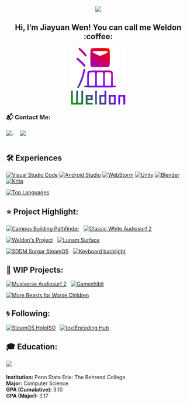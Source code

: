 <p align="center">
  <img align="center" src="https://pngimg.com/uploads/christmas_garland/christmas_garland_PNG5.png" width="250px" />
</p>


<h2 align="center">
Hi, I’m Jiayuan Wen! You can call me Weldon :coffee:
</h2>

<p align="center">
  <img align="center" src="https://github.com/JiayuanWen/JiayuanWen/blob/main/images/logo/logal-red-purple-green.png" width="150px" />
</p>

<!-- <p align="center">
  <img src="https://github-readme-streak-stats.herokuapp.com?user=JiayuanWen&theme=graywhite&background=DD272700&border=818181&stroke=A8A8A8&ring=AEFF00&fire=FFBB00&currStreakNum=8E8E8E&sideNums=8E8E8E&currStreakLabel=8E8E8E&sideLabels=8E8E8E&dates=8E8E8E"/>
</p> -->


<p align="center">

</p>

<h3>
📬 Contact Me:
</h3>
<a href="https://www.linkedin.com/in/jiayuanwen/">
  <img align="center" src="https://raw.githubusercontent.com/yushi1007/yushi1007/main/images/linkedin.png" width="31px" />
</a> &emsp;
<a href="mailto:jbw5872@psu.edu">
  <img align="center" src="https://imgs.search.brave.com/Ke_rbJKKyoLSLzXEnjyo99HzWfBAmIhUntlDFW6yH8I/rs:fit:1200:1200:1/g:ce/aHR0cHM6Ly93d3cu/cGl0dHN0YXRlLmVk/dS9pdC9fZmlsZXMv/aW1hZ2VzLzEyMDBw/eC1taWNyb3NvZnRf/b2ZmaWNlX291dGxv/b2tfMjAxOHByZXNl/bnQucG5n" width="31px" />
</a>
<br/>
<br/>

## 🛠️ Experiences

 [![Visual Studio Code](https://img.shields.io/badge/Visual%20Studio%20Code-0078d7.svg?style=for-the-badge&logo=visual-studio-code&logoColor=white)](https://code.visualstudio.com/) 
[![Android Studio](https://img.shields.io/badge/Android%20Studio-3DDC84.svg?style=for-the-badge&logo=android-studio&logoColor=white)](https://developer.android.com/studio) 
[![WebStorm](https://img.shields.io/badge/WebStorm-000000?style=for-the-badge&logo=WebStorm&logoColor=white)](https://www.jetbrains.com/webstorm/) 
[![Unity](https://img.shields.io/badge/Unity-143?style=for-the-badge&logo=unity&logoColor=white&color=black)](https://unity.com/) 
[![Blender](https://img.shields.io/badge/Blender-%23F5792A.svg?style=for-the-badge&logo=blender&logoColor=white)](https://www.blender.org/) 
[![Krita](https://img.shields.io/badge/Krita-203759?style=for-the-badge&logo=krita&logoColor=EEF37B)](https://krita.org/) 

[![Top Languages](https://github-readme-stats.vercel.app/api/top-langs/?username=JiayuanWen&layout=compact&count_private=false&langs_count=10&hide=css,ejs&exclude_repo=as2_skin_ClassicWhite&bg_color=00000000&text_color=777777&border_color=777777)](https://github.com/JiayuanWen/github-readme-stats)

## :star: Project Highlight:
[![Campus Building Pathfinder](https://github-readme-stats.vercel.app/api/pin/?username=jiayuanwen&repo=Campus-Building-Pathfinder-Penn-State-Behrend&bg_color=00000000&text_color=777777&border_color=777777)](https://github.com/JiayuanWen/Campus-Building-Pathfinder-Penn-State-Behrend)
&nbsp;
[![Classic White Audiosurf 2](https://github-readme-stats.vercel.app/api/pin/?username=JiayuanWen&repo=as2_skin_ClassicWhite&bg_color=00000000&text_color=777777&border_color=777777)](https://github.com/JiayuanWen/as2_skin_ClassicWhite)

[![Weldon's Project](https://github-readme-stats.vercel.app/api/pin/?username=Yuying-Jin&repo=CS421proj&bg_color=00000000&text_color=777777&border_color=777777)](https://github.com/Yuying-Jin/CS421proj)
&nbsp;
[![Lunam Surface](https://github-readme-stats.vercel.app/api/pin/?username=JiayuanWen&repo=Lunam-Surface&bg_color=00000000&text_color=777777&border_color=777777)](https://github.com/JiayuanWen/Lunam-Surface)

[![SDDM Surgar SteamOS](https://github-readme-stats.vercel.app/api/pin/?username=JiayuanWen&repo=sddm-sugar-steamOS&bg_color=00000000&text_color=777777&border_color=777777)](https://github.com/JiayuanWen/sddm-sugar-steamOS)
&nbsp;
[![Keyboard backlight](https://github-readme-stats.vercel.app/api/pin/?username=JiayuanWen&repo=KeyboardBacklight-Breathing-Linux&bg_color=00000000&text_color=777777&border_color=777777)](https://github.com/JiayuanWen/KeyboardBacklight-Breathing-Linux)

## :hammer: WIP Projects:
[![Musiverse Audiosurf 2](https://github-readme-stats.vercel.app/api/pin/?username=jiayuanwen&repo=as2_skin_Musiverse&bg_color=00000000&text_color=777777&border_color=777777)](https://github.com/JiayuanWen/as2_skin_Musiverse)
&nbsp;
[![Gamexhibit](https://github-readme-stats.vercel.app/api/pin/?username=jiayuanwen&repo=Gamexihib&bg_color=00000000&text_color=777777&border_color=777777)](https://github.com/JiayuanWen/Gamexihib)

[![More Beasts for Worse Children](https://github-readme-stats.vercel.app/api/pin/?username=jiayuanwen&repo=Belloc-More-Beasts&bg_color=00000000&text_color=777777&border_color=777777)](https://github.com/JiayuanWen/Belloc-More-Beasts)


## :cyclone: Following:
[![SteamOS HoloISO](https://github-readme-stats.vercel.app/api/pin/?username=theVakhovskeIsTaken&repo=holoiso&bg_color=00000000&text_color=777777&border_color=777777)](https://github.com/theVakhovskeIsTaken/holoiso)
&nbsp;
[![textEncoding Hub](https://github-readme-stats.vercel.app/api/pin/?username=newtfire&repo=textEncoding-Hub&bg_color=00000000&text_color=777777&border_color=777777)](https://github.com/newtfire/textEncoding-Hub)


## 🎓 Education:
[<img src="https://external-content.duckduckgo.com/iu/?u=https%3A%2F%2Flogos-download.com%2Fwp-content%2Fuploads%2F2019%2F06%2FPennsylvania_State_University_Logo.png&f=1&nofb=1" width="30%"></img>](https://www.psu.edu/) \
<br>
**Institution:** Penn State Erie: The Behrend College \
**Major:** Computer Science \
**GPA (Cumulative):** 3.10 \
**GPA (Major):** 3.17
<br>
